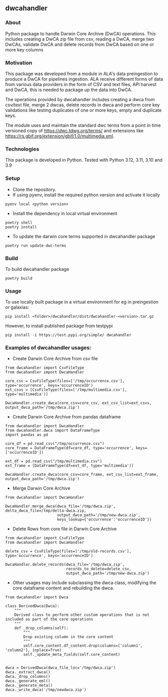 ## dwcahandler

### About
Python package to handle Darwin Core Archive (DwCA) operations. This includes creating a DwCA zip file from csv, reading a DwCA, merge two DwCAs, validate DwCA and delete records from DwCA based on one or more key columns

### Motivation
This package was developed from a module in ALA's data preingestion to produce a DwCA for pipelines ingestion. 
ALA receive different forms of data from various data providers in the form of CSV and text files, API harvest and DwCA, this is needed to package up the data into DwCA.

The operations provided by dwcahandler includes creating a dwca from csv/text file, merge 2 dwcas, delete records in dwca and perform core key validations like testing duplicates of one or more keys, empty and duplicate keys.  

The module uses and maintain the standard dwc terms from a point in time versioned copy of https://dwc.tdwg.org/terms/ and extensions like https://rs.gbif.org/extension/gbif/1.0/multimedia.xml. 


### Technologies

This package is developed in Python. Tested with Python 3.12, 3.11, 3.10 and 3.9


### Setup

* Clone the repository. 
* If using pyenv, install the required python version and activate it locally
```
pyenv local <python version>
```
* Install the dependency in local virtual environment
```
poetry shell
poetry install
```

* To update the darwin core terms supported in dwcahandler package
```
poetry run update-dwc-terms
```

### Build
To build dwcahandler package
```
poetry build
```


### Usage

To use locally built package in a virtual environment for eg in preingestion or galaxias:
```
pip install <folder>/dwcahandler/dist/dwcahandler-<version>.tar.gz
```

However, to install published package from testpypi
```
pip install -i https://test.pypi.org/simple/ dwcahandler
```

### Examples of dwcahandler usages:

* Create Darwin Core Archive from csv file
```
from dwcahandler import CsvFileType
from dwcahandler import DwcaHandler

core_csv = CsvFileType(files=['/tmp/occurrence.csv'], type='occurrence', keys='occurrenceID')
ext_csvs = [CsvFileType(files=['/tmp/multimedia.csv'], type='multimedia')]

DwcaHandler.create_dwca(core_csv=core_csv, ext_csv_list=ext_csvs, output_dwca_path='/tmp/dwca.zip')
```

* Create Darwin Core Archive from pandas dataframe
```
from dwcahandler import DwcaHandler
from dwcahandler.dwca import DataFrameType
import pandas as pd

core_df = pd.read_csv("/tmp/occurrence.csv")
core_frame = DataFrameType(df=core_df, type='occurrence', keys=['occurrenceID'])

ext_df = pd.read_csv("/tmp/multimedia.csv")
ext_frame = [DataFrameType(df=ext_df, type='multimedia')]

DwcaHandler.create_dwca(core_csv=core_frame, ext_csv_list=ext_frame,
output_dwca_path='/tmp/dwca.zip')
```

* Merge Darwin Core Archive
```
from dwcahandler import DwcaHandler

DwcaHandler.merge_dwca(dwca_file='/tmp/dwca.zip', delta_dwca_file=/tmp/delta-dwca.zip,
                       output_dwca_path='/tmp/new-dwca.zip', 
                       keys_lookup={'occurrence':'occurrenceID'})
```

* Delete Rows from core file in Darwin Core Archive
```
from dwcahandler import CsvFileType
from dwcahandler import DwcaHandler

delete_csv = CsvFileType(files=['/tmp/old-records.csv'], type='occurrence', keys='occurrenceID')

DwcaHandler.delete_records(dwca_file='/tmp/dwca.zip',
                           records_to_delete=delete_csv, 
                           output_dwca_path='/tmp/new-dwca.zip')
```

* Other usages may include subclassing the dwca class, modifying the core dataframe content and rebuilding the dwca.
```
from dwcahandler import Dwca

class DerivedDwca(Dwca):
    """
    Derived class to perform other custom operations that is not included as part of the core operations
    """
    def _drop_columns(self):
        """
        Drop existing column in the core content
        """
        self.core_content.df_content.drop(columns=['column1', 'column2'], inplace=True)
        self._update_meta_fields(self.core_content)


dwca = DerivedDwca(dwca_file_loc='/tmp/dwca.zip')
dwca._extract_dwca()
dwca._drop_columns()
dwca._generate_eml()
dwca._generate_meta()
dwca._write_dwca('/tmp/newdwca.zip')

```
